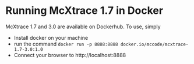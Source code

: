 # Running McXtrace 1.7 in Docker

McXtrace 1.7 and 3.0 are available on Dockerhub. To use, simply

* Install docker on your machine
* run the command
```docker run -p 8888:8888 docker.io/mccode/mcxtrace-1.7-3.0:1.0```
* Connect your browser to http://localhost:8888

